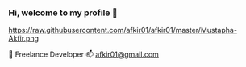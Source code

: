 ### Hi, welcome to my profile 👋

https://raw.githubusercontent.com/afkir01/afkir01/master/Mustapha-Akfir.png


🔭 Freelance Developer
📫 afkir01@gmail.com

